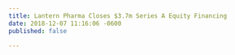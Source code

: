 ```yaml
---
title: Lantern Pharma Closes $3.7m Series A Equity Financing
date: 2018-12-07 11:16:06 -0600
published: false

---
```

